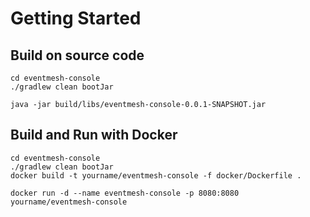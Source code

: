 # Getting Started

## Build on source code

```
cd eventmesh-console
./gradlew clean bootJar
```

```
java -jar build/libs/eventmesh-console-0.0.1-SNAPSHOT.jar
```

## Build and Run with Docker

```
cd eventmesh-console
./gradlew clean bootJar
docker build -t yourname/eventmesh-console -f docker/Dockerfile .
```

```
docker run -d --name eventmesh-console -p 8080:8080 yourname/eventmesh-console
```